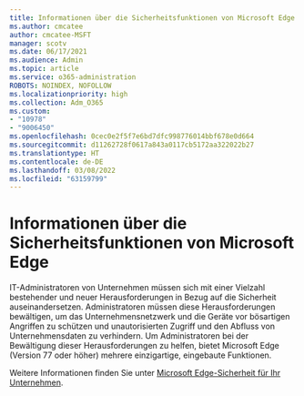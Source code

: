 ```yaml
---
title: Informationen über die Sicherheitsfunktionen von Microsoft Edge
ms.author: cmcatee
author: cmcatee-MSFT
manager: scotv
ms.date: 06/17/2021
ms.audience: Admin
ms.topic: article
ms.service: o365-administration
ROBOTS: NOINDEX, NOFOLLOW
ms.localizationpriority: high
ms.collection: Adm_O365
ms.custom:
- "10978"
- "9006450"
ms.openlocfilehash: 0cec0e2f5f7e6bd7dfc998776014bbf678e0d664
ms.sourcegitcommit: d11262728f0617a843a0117cb5172aa322022b27
ms.translationtype: HT
ms.contentlocale: de-DE
ms.lasthandoff: 03/08/2022
ms.locfileid: "63159799"
---
```

# <a name="learn-about-the-security-features-of-microsoft-edge"></a>Informationen über die Sicherheitsfunktionen von Microsoft Edge

IT-Administratoren von Unternehmen müssen sich mit einer Vielzahl bestehender und neuer Herausforderungen in Bezug auf die Sicherheit auseinandersetzen. Administratoren müssen diese Herausforderungen bewältigen, um das Unternehmensnetzwerk und die Geräte vor bösartigen Angriffen zu schützen und unautorisierten Zugriff und den Abfluss von Unternehmensdaten zu verhindern. Um Administratoren bei der Bewältigung dieser Herausforderungen zu helfen, bietet Microsoft Edge (Version 77 oder höher) mehrere einzigartige, eingebaute Funktionen. 

Weitere Informationen finden Sie unter [Microsoft Edge-Sicherheit für Ihr Unternehmen](https://docs.microsoft.com/DeployEdge/ms-edge-security-for-business).